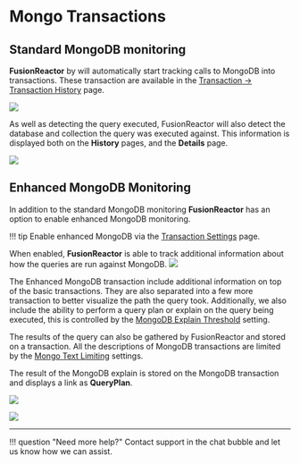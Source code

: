 # Mongo Transactions

## Standard MongoDB monitoring

**FusionReactor** by will automatically start tracking calls to MongoDB into transactions. These transaction are available in the [Transaction → Transaction History](History.md) page.

![](/frdocs/attachments/245550990/245550995.png)

As well as detecting the query executed, FusionReactor will also detect the database and collection the query was executed against. This information is displayed both on the **History** pages, and the **Details** page.

![](/frdocs/attachments/245550990/245551000.png)

## Enhanced MongoDB Monitoring

In addition to the standard MongoDB monitoring **FusionReactor** has an option to enable enhanced MongoDB monitoring.

!!! tip
    Enable enhanced MongoDB via the [Transaction Settings](Transaction-Settings.md) page. 

When enabled, **FusionReactor** is able to track additional information about how the queries are run against MongoDB.
![](/frdocs/attachments/245551005/245551017.png)

The Enhanced MongoDB transaction include additional information on top of the basic transactions. They are also separated into a few more
transaction to better visualize the path the query took. Additionally, we also include the ability to perform a query plan or explain on the query
being executed, this is controlled by the [MongoDB Explain Threshold](Transaction-Settings.md) setting. 

The results of the query can also be gathered by FusionReactor and stored on a transaction. All the descriptions of MongoDB transactions are limited by the [Mongo Text Limiting](Transaction-Settings.md) settings.

The result of the MongoDB explain is stored on the MongoDB transaction and displays a link as **QueryPlan**.

![](/frdocs/attachments/245551005/245551012.png)

![](/frdocs/attachments/245551005/245551027.png)
___

!!! question "Need more help?"
    Contact support in the chat bubble and let us know how we can assist.